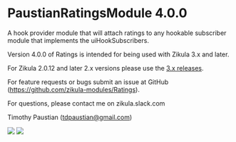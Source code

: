 # PaustianRatingsModule 4.0.0

A hook provider module that will attach ratings to any hookable subscriber module that implements the uiHookSubscribers. 

Version 4.0.0 of Ratings is intended for being used with Zikula 3.x and later.

For Zikula 2.0.12 and later 2.x versions please use the [3.x releases](https://github.com/zikula-modules/Ratings/releases).

For feature requests or bugs submit an issue at GitHub (<https://github.com/zikula-modules/Ratings>).

For questions, please contact me on zikula.slack.com

Timothy Paustian (tdpaustian@gmail.com)

[![](https://github.com/zikula-modules/Ratings/workflows/Generate%20module/badge.svg)](https://github.com/zikula-modules/Ratings/actions?query=workflow%3A"Generate+module")
[![](https://github.com/zikula-modules/Ratings/workflows/Test%20module/badge.svg)](https://github.com/zikula-modules/Ratings/actions?query=workflow%3A"Test+module")
